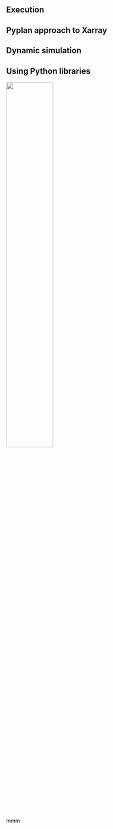 
## Execution
## Pyplan approach to Xarray
## Dynamic simulation
## Using Python libraries


<img src="image.jpg" width="50%" height="50%" />
<i class="icon-file"></i>
<i class="far fa-folder-open"></i>

mmm
<!--stackedit_data:
eyJoaXN0b3J5IjpbLTE0MDY4ODU0MjIsLTQwOTI2MzYyMSwtMT
Q0NjM3MTg5N119
-->